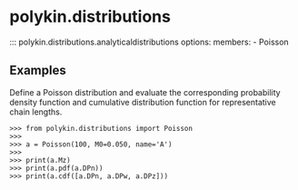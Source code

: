 # polykin.distributions

::: polykin.distributions.analyticaldistributions
    options:
        members:
            - Poisson

## Examples

Define a Poisson distribution and evaluate the corresponding probability density function and
cumulative distribution function for representative chain lengths.

```pycon exec="on" source="console"
>>> from polykin.distributions import Poisson
>>> 
>>> a = Poisson(100, M0=0.050, name='A')
>>> 
>>> print(a.Mz)
>>> print(a.pdf(a.DPn))
>>> print(a.cdf([a.DPn, a.DPw, a.DPz]))
```

